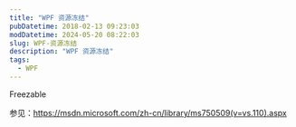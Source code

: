 ```yaml
---
title: "WPF 资源冻结"
pubDatetime: 2018-02-13 09:23:03
modDatetime: 2024-05-20 08:22:03
slug: WPF-资源冻结
description: "WPF 资源冻结"
tags:
  - WPF
---
```





<!-- csdn -->

<!--more-->


<!-- CreateTime:2018/2/13 17:23:03 -->


<div id="toc"></div>

Freezable 

参见：https://msdn.microsoft.com/zh-cn/library/ms750509(v=vs.110).aspx
